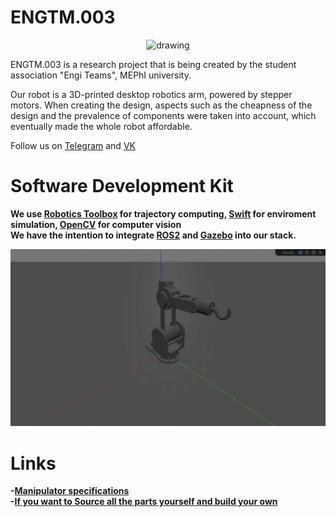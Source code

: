 # ENGTM.003

<p align="center">
  <img src="Images/manipulator_mephi.png" alt="drawing" width="700"/> 
</p>

ENGTM.003 is a research project that is being created by the student association "Engi Teams", MEPhI university. <br />

Our robot is a 3D-printed desktop robotics arm, powered by stepper motors. When creating the design, aspects such as the cheapness of the design and the prevalence of components were taken into account, which eventually made the whole robot affordable.<br />

Follow us on [Telegram](https://t.me/engistories) and [VK](https://vk.com/engiteam.mephi)<b />

# Software Development Kit

  We use [Robotics Toolbox](https://github.com/petercorke/robotics-toolbox-python) for trajectory computing, [Swift](https://github.com/jhavl/swift) for enviroment simulation, [OpenCV](https://github.com/opencv/opencv) for computer vision<br />
  We have the intention to integrate [ROS2](https://github.com/ros2) and [Gazebo](https://github.com/gazebosim) into our stack.

<p align="center">
  <img src="Images/jtraj.gif" alt="drawing" width="700"/>
</p>
 
# Links

  -[Manipulator specifications](https://docs.google.com/spreadsheets/d/1I2XZErj4YQ8Yl8tPQ1UcFLSMpRR4VvGe/edit?gid=242990879#gid=242990879)<br />
  -[If you want to Source all the parts yourself and build your own](https://drive.google.com/drive/folders/1ZJRR6bhaU4pdOjzauf-HGAITrqvZO9AC)<br />






